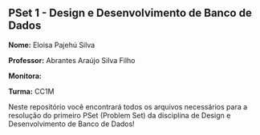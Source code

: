 ## PSet 1 - Design e Desenvolvimento de Banco de Dados

**Nome:** Eloisa Pajehú Silva 

**Professor:** Abrantes Araújo Silva Filho 

**Monitora:** 

**Turma:** CC1M

Neste repositório você encontrará todos os arquivos necessários para a resolução do primeiro PSet (Problem Set) da disciplina de Design e Desenvolvimento de Banco de Dados! 
